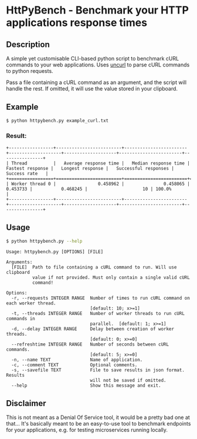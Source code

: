 # HttPyBench - Benchmark your HTTP applications response times

## Description
A simple yet customisable CLI-based python script to benchmark cURL commands to your web applications. Uses 
[uncurl](https://github.com/spulec/uncurl) to parse cURL commands to python requests. 

Pass a file containing a cURL command as an argument, and the script will handle the rest. If omitted, it will use the 
value stored in your clipboard.

## Example

```bash
$ python httpybench.py example_curl.txt
```

### Result:

```console
+-----------------+-------------------------+------------------------+--------------------+--------------------+------------------------+----------------+
| Thread          |   Average response time |   Median response time |   Fastest response |   Longest response |   Successful responses | Success rate   |
+=================+=========================+========================+====================+====================+========================+================+
| Worker thread 0 |                0.458962 |               0.458065 |           0.453733 |           0.468245 |                     10 | 100.0%         |
+-----------------+-------------------------+------------------------+--------------------+--------------------+------------------------+----------------+
```

## Usage
```bash
$ python httpybench.py --help
```

```console
Usage: httpybench.py [OPTIONS] [FILE]

Arguments:
  [FILE]  Path to file containing a cURL command to run. Will use clipboard
          value if not provided. Must only contain a single valid cURL
          command!

Options:
  -r, --requests INTEGER RANGE  Number of times to run cURL command on each worker thread.
                                [default: 10; x>=1]
  -t, --threads INTEGER RANGE   Number of worker threads to run cURL commands in
                                parallel.  [default: 1; x>=1]
  -d, --delay INTEGER RANGE     Delay between creation of worker threads.
                                [default: 0; x>=0]
  --refreshtime INTEGER RANGE   Number of seconds between cURL commands.
                                [default: 5; x>=0]
  -n, --name TEXT               Name of application.
  -c, --comment TEXT            Optional comments.
  -s, --savefile TEXT           File to save results in json format. Results
                                will not be saved if omitted.
  --help                        Show this message and exit.
 ```

## Disclaimer
This is not meant as a Denial Of Service tool, it would be a pretty bad one at that... It's basically meant to be an
easy-to-use tool to benchmark endpoints for your applications, e.g. for testing microservices running locally. 